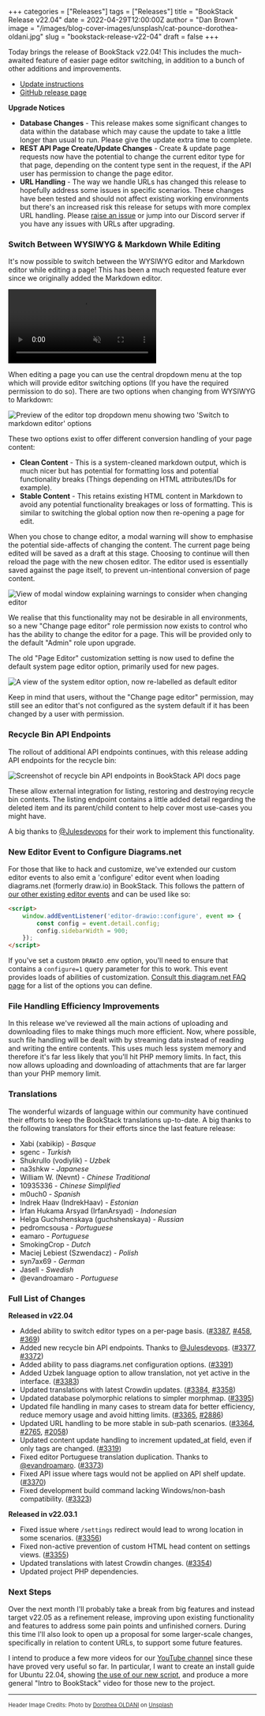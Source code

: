 +++
categories = ["Releases"]
tags = ["Releases"]
title = "BookStack Release v22.04"
date = 2022-04-29T12:00:00Z
author = "Dan Brown"
image = "/images/blog-cover-images/unsplash/cat-pounce-dorothea-oldani.jpg"
slug = "bookstack-release-v22-04"
draft = false
+++

Today brings the release of BookStack v22.04! This includes the much-awaited feature
of easier page editor switching, in addition to a bunch of other additions and improvements.

* [Update instructions](https://www.bookstackapp.com/docs/admin/updates)
* [GitHub release page](https://github.com/BookStackApp/BookStack/releases/tag/v22.04)

**Upgrade Notices**

- **Database Changes** - This release makes some significant changes to data within the database which may cause the update to take a little longer than usual to run. Please give the update extra time to complete.
- **REST API Page Create/Update Changes** - Create & update page requests now have the potential to change the current editor type for that page, depending on the content type sent in the request, if the API user has permission to change the page editor.
- **URL Handling** - The way we handle URLs has changed this release to hopefully address some issues in specific scenarios. These changes have been tested and should not affect existing working environments but there's an increased risk this release for setups with more complex URL handling. Please [raise an issue](https://github.com/BookStackApp/BookStack/issues/new/choose) or jump into our Discord server if you have any issues with URLs after upgrading.

### Switch Between WYSIWYG & Markdown While Editing

It's now possible to switch between the WYSIWYG editor and Markdown editor while editing a page!
This has been a much requested feature ever since we originally added the Markdown editor.

<video src="/images/2022/04/bookstack_editor_switch.mp4" muted controls="true"></video>

When editing a page you can use the central dropdown menu at the top which will provide editor switching options (If you have the required permission to do so).
There are two options when changing from WYSIWYG to Markdown:

![Preview of the editor top dropdown menu showing two 'Switch to markdown editor' options](/images/2022/04/editor_switch_dropdown.png)

These two options exist to offer different conversion handling of your page content:

- **Clean Content** - This is a system-cleaned markdown output, which is much nicer but has potential for formatting loss and potential functionality breaks (Things depending on HTML attributes/IDs for example).
- **Stable Content** - This retains existing HTML content in Markdown to avoid any potential functionality breakages or loss of formatting. This is similar to switching the global option now then re-opening a page for edit.

When you chose to change editor, a modal warning will show to emphasise the potential side-affects of changing the content.
The current page being edited will be saved as a draft at this stage. 
Choosing to continue will then reload the page with the new chosen editor.
The editor used is essentially saved against the page itself, to prevent un-intentional conversion of page content.

![View of modal window explaining warnings to consider when changing editor](/images/2022/04/edit_switch_warning.png)

We realise that this functionality may not be desirable in all environments, so a new "Change page editor" role permission
now exists to control who has the ability to change the editor for a page. This will be provided only to the default "Admin" role upon upgrade. 

The old "Page Editor" customization setting is now used to define the default system page editor option, primarily used for new pages.

![A view of the system editor option, now re-labelled as default editor](/images/2022/04/default_editor_option.png)

Keep in mind that users, without the  "Change page editor" permission, may still see an editor that's not configured as the system default if it has been changed by a user with permission.


### Recycle Bin API Endpoints

The rollout of additional API endpoints continues, with this release adding API endpoints for the recycle bin:

![Screenshot of recycle bin API endpoints in BookStack API docs page](/images/2022/04/recycle_bin_endpoints.png)

These allow external integration for listing, restoring and destroying recycle bin contents. 
The listing endpoint contains a little added detail regarding the deleted item and its parent/child content to help
cover most use-cases you might have.

A big thanks to [@Julesdevops](https://github.com/BookStackApp/BookStack/pull/3377) for their work to implement this functionality.

### New Editor Event to Configure Diagrams.net

For those that like to hack and customize, we've extended our custom editor events
to also emit a 'configure' editor event when loading diagrams.net (formerly draw.io) in BookStack.
This follows the pattern of [our other existing editor events](/docs/admin/hacking-bookstack/#bookstack-editor-events) and can be used like so:

```html
<script>
    window.addEventListener('editor-drawio::configure', event => {
        const config = event.detail.config;
        config.sidebarWidth = 900;
    });
</script>
```

If you've set a custom `DRAWIO` .env option, you'll need to ensure that contains a `configure=1` query parameter for this to work.
This event provides loads of abilities of customization.
[Consult this diagram.net FAQ page](https://www.diagrams.net/doc/faq/configure-diagram-editor) for a list of the options you can define.

### File Handling Efficiency Improvements

In this release we've reviewed all the main actions of uploading and downloading files to make things much more efficient.
Now, where possible, such file handling will be dealt with by streaming data instead of reading and writing the entire contents. 
This uses much less system memory and therefore it's far less likely that you'll hit PHP memory limits.
In fact, this now allows uploading and downloading of attachments that are far larger than your PHP memory limit.

### Translations

The wonderful wizards of language within our community have continued their efforts
to keep the BookStack translations up-to-date. 
A big thanks to the following translators for their efforts since the last feature release:

- Xabi (xabikip) - *Basque*
- sgenc - *Turkish*
- Shukrullo (vodiylik) - *Uzbek*
- na3shkw - *Japanese*
- William W. (Nevnt) - *Chinese Traditional*
- 10935336 - *Chinese Simplified*
- m0uch0 - *Spanish*
- Indrek Haav (IndrekHaav) - *Estonian*
- Irfan Hukama Arsyad (IrfanArsyad) - *Indonesian*
- Helga Guchshenskaya (guchshenskaya) - *Russian*
- pedromcsousa - *Portuguese*
- eamaro - *Portuguese*
- SmokingCrop - *Dutch*
- Maciej Lebiest (Szwendacz) - *Polish*
- syn7ax69 - *German*
- Jasell - *Swedish*
- @evandroamaro - *Portuguese*


### Full List of Changes

**Released in v22.04**

* Added ability to switch editor types on a per-page basis. ([#3387](https://github.com/BookStackApp/BookStack/pull/3387), [#458](https://github.com/BookStackApp/BookStack/issues/458), [#369](https://github.com/BookStackApp/BookStack/issues/369))
* Added new recycle bin API endpoints. Thanks to [@Julesdevops](https://github.com/BookStackApp/BookStack/pull/3377). ([#3377](https://github.com/BookStackApp/BookStack/pull/3377), [#3372](https://github.com/BookStackApp/BookStack/issues/3372))
* Added ability to pass diagrams.net configuration options. ([#3391](https://github.com/BookStackApp/BookStack/pull/3391))
* Added Uzbek language option to allow translation, not yet active in the interface. ([#3383](https://github.com/BookStackApp/BookStack/issues/3383))
* Updated translations with latest Crowdin updates. ([#3384](https://github.com/BookStackApp/BookStack/pull/3384), [#3358](https://github.com/BookStackApp/BookStack/pull/3358))
* Updated database polymorphic relations to simpler morphmap. ([#3395](https://github.com/BookStackApp/BookStack/issues/3395))
* Updated file handling in many cases to stream data for better efficiency, reduce memory usage and avoid hitting limits. ([#3365](https://github.com/BookStackApp/BookStack/pull/3365), [#2886](https://github.com/BookStackApp/BookStack/issues/2886))
* Updated URL handling to be more stable in sub-path scenarios. ([#3364](https://github.com/BookStackApp/BookStack/pull/3364), [#2765](https://github.com/BookStackApp/BookStack/issues/2765), [#2058](https://github.com/BookStackApp/BookStack/issues/2058))
* Updated content update handling to increment updated_at field, even if only tags are changed. ([#3319](https://github.com/BookStackApp/BookStack/issues/3319))
* Fixed editor Portuguese translation duplication. Thanks to [@evandroamaro](https://github.com/BookStackApp/BookStack/pull/3373). ([#3373](https://github.com/BookStackApp/BookStack/pull/3373))
* Fixed API issue where tags would not be applied on API shelf update. ([#3370](https://github.com/BookStackApp/BookStack/issues/3370))
* Fixed development build command lacking Windows/non-bash compatibility. ([#3323](https://github.com/BookStackApp/BookStack/issues/3323))


**Released in v22.03.1**

* Fixed issue where `/settings` redirect would lead to wrong location in some scenarios. ([#3356](https://github.com/BookStackApp/BookStack/issues/3356))
* Fixed non-active prevention of custom HTML head content on settings views. ([#3355](https://github.com/BookStackApp/BookStack/issues/3355))
* Updated translations with latest Crowdin changes. ([#3354](https://github.com/BookStackApp/BookStack/pull/3354))
* Updated project PHP dependencies.

### Next Steps

Over the next month I'll probably take a break from big features and instead target v22.05 as a refinement release,
improving upon existing functionality and features to address some pain points and unfinished corners.
During this time I'll also look to open up a proposal for some larger-scale changes, specifically in relation to content URLs, to support some future features.

I intend to produce a few more videos for our [YouTube channel](https://www.youtube.com/c/BookStackApp) since these have proved
very useful so far. In particular, I want to create an install guide for Ubuntu 22.04, showing [the use of our new script](https://www.bookstackapp.com/blog/ubuntu-2204-script/), and produce a more general "Intro to BookStack" video for those new to the project.

----

<span style="font-size: 0.8em;opacity:0.9;">Header Image Credits: <span>Photo by <a href="https://unsplash.com/@dorographie?utm_source=unsplash&utm_medium=referral&utm_content=creditCopyText">Dorothea OLDANI</a> on <a href="https://unsplash.com/?utm_source=unsplash&utm_medium=referral&utm_content=creditCopyText">Unsplash</a>
  </span></span>